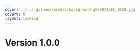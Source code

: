 ```yaml
---
cover: ../../.gitbook/assets/background-g97c87fc88_1920.jpg
coverY: 0
layout: landing
---
```


# Version 1.0.0

